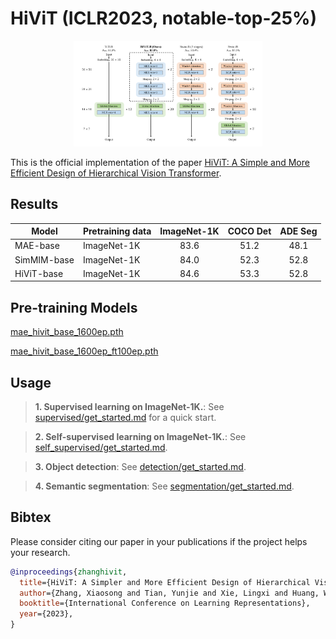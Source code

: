 # HiViT (ICLR2023, notable-top-25%)

<div align=center><img src="hivit.png", width="60%"></div>

This is the official implementation of the paper [HiViT: A Simple and More Efficient Design of Hierarchical Vision Transformer](https://arxiv.org/abs/2205.14949). 

## Results

| Model       | Pretraining data  | ImageNet-1K | COCO Det | ADE Seg |
| ----------- | ----------------  | :---------: | :------: | :-----: |
| MAE-base    | ImageNet-1K       | 83.6        | 51.2     | 48.1    |
| SimMIM-base | ImageNet-1K       | 84.0        | 52.3     | 52.8    |
| HiViT-base  | ImageNet-1K       | 84.6        | 53.3     | 52.8    |

## Pre-training Models

[mae_hivit_base_1600ep.pth](https://drive.google.com/file/d/1VZQz4buhlepZ5akTcEvrA3a_nxsQZ8eQ/view?usp=share_link)

[mae_hivit_base_1600ep_ft100ep.pth](https://drive.google.com/file/d/1TVfocCnoJj-SB7to6UQFvrB2205u2Q59/view?usp=share_link)

## Usage
> **1. Supervised learning on ImageNet-1K.**: See [supervised/get_started.md](supervised/get_started.md) for a quick start.

> **2. Self-supervised learning on ImageNet-1K.**: See [self_supervised/get_started.md](self_supervised/get_started.md).

> **3. Object detection**: See [detection/get_started.md](detection/get_started.md).

> **4. Semantic segmentation**: See [segmentation/get_started.md](segmentation/get_started.md).

## Bibtex
Please consider citing our paper in your publications if the project helps your research.  
```bibtex
@inproceedings{zhanghivit,
  title={HiViT: A Simpler and More Efficient Design of Hierarchical Vision Transformer},
  author={Zhang, Xiaosong and Tian, Yunjie and Xie, Lingxi and Huang, Wei and Dai, Qi and Ye, Qixiang and Tian, Qi},
  booktitle={International Conference on Learning Representations},
  year={2023},
}
```
